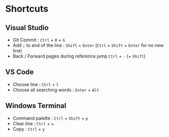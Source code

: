 # Shortcuts

## Visual Studio

- Git Commit : `Ctrl` + `0` + `G`
- Add `;` to end of the line : `Shift` + `Enter` (`Ctrl` + `Shift` + `Enter` for no new line)
- Back / Forward pages during reference jump  `Ctrl` + `-` (+ `Shift`)

## VS Code

- Choose line : `Ctrl` + `l`
- Choose all searching words : `Enter` + `Alt`

## Windows Terminal

- Command palette : `Ctrl` + `Shift` + `p`
- Clear line : `Ctrl` + `u`
- Copy : `Ctrl` + `y`
